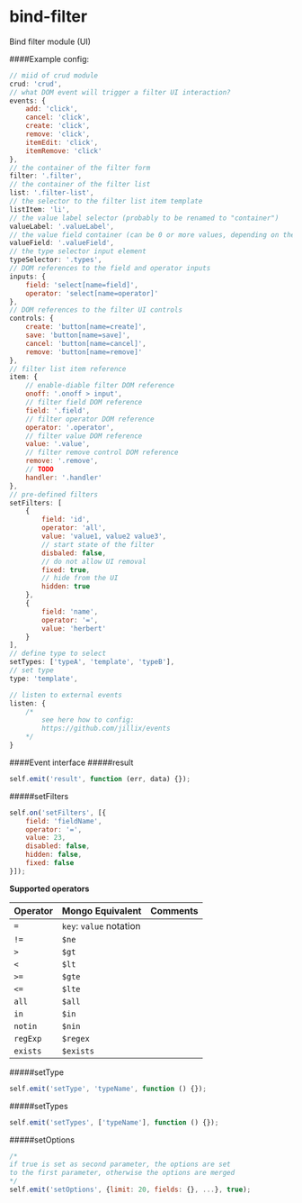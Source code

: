 bind-filter
===========

Bind filter module (UI)

####Example config:
```js
// miid of crud module
crud: 'crud',
// what DOM event will trigger a filter UI interaction?
events: {
    add: 'click',
    cancel: 'click',
    create: 'click',
    remove: 'click',
    itemEdit: 'click',
    itemRemove: 'click'
},
// the container of the filter form
filter: '.filter',
// the container of the filter list
list: '.filter-list',
// the selector to the filter list item template
listItem: 'li',
// the value label selector (probably to be renamed to "container")
valueLabel: '.valueLabel',
// the value field container (can be 0 or more values, depending on the operator)
valueField: '.valueField',
// the type selector input element
typeSelector: '.types',
// DOM references to the field and operator inputs
inputs: {
    field: 'select[name=field]',
    operator: 'select[name=operator]'
},
// DOM references to the filter UI controls
controls: {
    create: 'button[name=create]',
    save: 'button[name=save]',
    cancel: 'button[name=cancel]',
    remove: 'button[name=remove]'
},
// filter list item reference
item: {
    // enable-diable filter DOM reference
    onoff: '.onoff > input',
    // filter field DOM reference
    field: '.field',
    // filter operator DOM reference
    operator: '.operator',
    // filter value DOM reference
    value: '.value',
    // filter remove control DOM reference
    remove: '.remove',
    // TODO
    handler: '.handler'
},
// pre-defined filters
setFilters: [
    {
        field: 'id',
        operator: 'all',
        value: 'value1, value2 value3',
        // start state of the filter
        disbaled: false,
        // do not allow UI removal
        fixed: true,
        // hide from the UI
        hidden: true
    },
    {
        field: 'name',
        operator: '=',
        value: 'herbert'
    }
],
// define type to select
setTypes: ['typeA', 'template', 'typeB'],
// set type
type: 'template',

// listen to external events
listen: {
    /*
        see here how to config:
        https://github.com/jillix/events
    */
}
```

####Event interface
#####result
```js
self.emit('result', function (err, data) {});
```

#####setFilters
```js
self.on('setFilters', [{
    field: 'fieldName',
    operator: '=',
    value: 23,
    disabled: false,
    hidden: false,
    fixed: false
}]);
```

**Supported operators**

| Operator | Mongo Equivalent         | Comments |
| -------- |:------------------------ | -------- |
| `=`      | `key`: `value` notation  | |
| `!=`     | `$ne`                    | |
| `>`      | `$gt`                    | |
| `<`      | `$lt`                    | |
| `>=`     | `$gte`                   | |
| `<=`     | `$lte`                   | |
| `all`    | `$all`                   | |
| `in`     | `$in`                    | |
| `notin`  | `$nin`                   | |
| `regExp` | `$regex`                 | |
| `exists` | `$exists`                | |

#####setType
```js
self.emit('setType', 'typeName', function () {});
```

#####setTypes
```js
self.emit('setTypes', ['typeName'], function () {});
```

#####setOptions
```js
/*
if true is set as second parameter, the options are set
to the first parameter, otherwise the options are merged
*/
self.emit('setOptions', {limit: 20, fields: {}, ...}, true);
```
